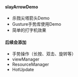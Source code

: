 #### slayArrowDemo
* 杀戮尖塔箭头Demo
* Gusture手势库使用Demo
* 简单的打字机效果

#### 后续会添加
* 手势操作（长按、双击、旋转等）
* viewManager
* ResourceManager
* HotUpdate